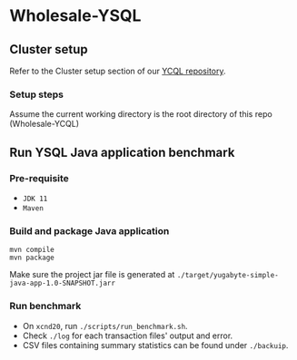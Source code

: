 # Wholesale-YSQL

## Cluster setup
Refer to the Cluster setup section of our [YCQL repository](https://github.com/CS4224-CCGWX/Wholesale-YCQL).

### Setup steps
Assume the current working directory is the root directory of this repo (Wholesale-YCQL)


## Run YSQL Java application benchmark
### Pre-requisite
- `JDK 11`
- `Maven`


### Build and package Java application
```
mvn compile
mvn package
```
Make sure the project jar file is generated at `./target/yugabyte-simple-java-app-1.0-SNAPSHOT.jarr`

### Run benchmark
- On `xcnd20`, run `./scripts/run_benchmark.sh`.
- Check `./log` for each transaction files' output and error.
- CSV files containing summary statistics can be found under `./backuip`.
